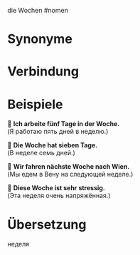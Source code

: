 die Wochen
#nomen
# Synonyme

# Verbindung 

# Beispiele
🔹 **Ich arbeite fünf Tage in der Woche.**  
(Я работаю пять дней в неделю.)

🔹 **Die Woche hat sieben Tage.**  
(В неделе семь дней.)

🔹 **Wir fahren nächste Woche nach Wien.**  
(Мы едем в Вену на следующей неделе.)

🔹 **Diese Woche ist sehr stressig.**  
(Эта неделя очень напряжённая.)
# Übersetzung
неделя